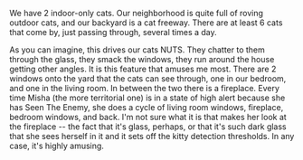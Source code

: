 <!--
.. title: Cat Logic
.. date: 2006/02/25 13:37
.. slug: cat-logic
.. tags:
.. link:
.. description:
-->

We have 2 indoor-only cats. Our neighborhood is quite full of roving outdoor cats, and our backyard is a cat freeway. There are at least 6 cats that come by, just passing through, several times a day.

As you can imagine, this drives our cats NUTS. They chatter to them through the glass, they smack the windows, they run around the house getting other angles. It is this feature that amuses me most. There are 2 windows onto the yard that the cats can see through, one in our bedroom, and one in the living room. In between the two there is a fireplace. Every time Misha (the more territorial one) is in a state of high alert because she has Seen The Enemy, she does a cycle of living room windows, fireplace, bedroom windows, and back. I'm not sure what it is that makes her look at the fireplace -- the fact that it's glass, perhaps, or that it's such dark glass that she sees herself in it and it sets off the kitty detection thresholds. In any case, it's highly amusing.
